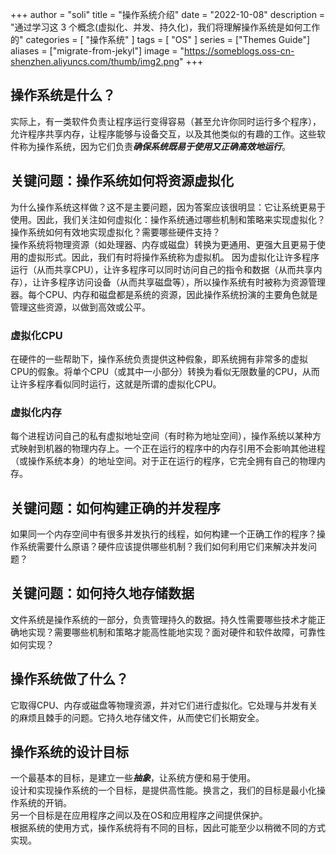 +++
author = "soli"
title = "操作系统介绍"
date = "2022-10-08"
description = "通过学习这 3 个概念(虚拟化、并发、持久化)，我们将理解操作系统是如何工作的"
categories = [
"操作系统"
]
tags = [
"OS"
]
series = ["Themes Guide"]
aliases = ["migrate-from-jekyl"]
image = "https://someblogs.oss-cn-shenzhen.aliyuncs.com/thumb/img2.png"
+++
<!--more-->
## 操作系统是什么？
实际上，有一类软件负责让程序运行变得容易（甚至允许你同时运行多个程序），允许程序共享内存，让程序能够与设备交互，以及其他类似的有趣的工作。这些软件称为操作系统，因为它们负责***确保系统既易于使用又正确高效地运行***。
## 关键问题：操作系统如何将资源虚拟化
为什么操作系统这样做？这不是主要问题，因为答案应该很明显：它让系统更易于使用。因此，我们关注如何虚拟化：操作系统通过哪些机制和策略来实现虚拟化？操作系统如何有效地实现虚拟化？需要哪些硬件支持？<br>
操作系统将物理资源（如处理器、内存或磁盘）转换为更通用、更强大且更易于使用的虚拟形式。因此，我们有时将操作系统称为虚拟机。
因为虚拟化让许多程序运行（从而共享CPU），让许多程序可以同时访问自己的指令和数据（从而共享内存），让许多程序访问设备（从而共享磁盘等），所以操作系统有时被称为资源管理器。每个CPU、内存和磁盘都是系统的资源，因此操作系统扮演的主要角色就是管理这些资源，以做到高效或公平。
### 虚拟化CPU
在硬件的一些帮助下，操作系统负责提供这种假象，即系统拥有非常多的虚拟CPU的假象。将单个CPU（或其中一小部分）转换为看似无限数量的CPU，从而让许多程序看似同时运行，这就是所谓的虚拟化CPU。
### 虚拟化内存
每个进程访问自己的私有虚拟地址空间（有时称为地址空间），操作系统以某种方式映射到机器的物理内存上。一个正在运行的程序中的内存引用不会影响其他进程（或操作系统本身）的地址空间。对于正在运行的程序，它完全拥有自己的物理内存。
## 关键问题：如何构建正确的并发程序
如果同一个内存空间中有很多并发执行的线程，如何构建一个正确工作的程序？操作系统需要什么原语？硬件应该提供哪些机制？我们如何利用它们来解决并发问题？
## 关键问题：如何持久地存储数据
文件系统是操作系统的一部分，负责管理持久的数据。持久性需要哪些技术才能正确地实现？需要哪些机制和策略才能高性能地实现？面对硬件和软件故障，可靠性如何实现？
## 操作系统做了什么？
它取得CPU、内存或磁盘等物理资源，并对它们进行虚拟化。它处理与并发有关的麻烦且棘手的问题。它持久地存储文件，从而使它们长期安全。
## 操作系统的设计目标
一个最基本的目标，是建立一些***抽象***，让系统方便和易于使用。<br>
设计和实现操作系统的一个目标，是提供高性能。换言之，我们的目标是最小化操作系统的开销。<br>
另一个目标是在应用程序之间以及在OS和应用程序之间提供保护。<br>
根据系统的使用方式，操作系统将有不同的目标，因此可能至少以稍微不同的方式实现。